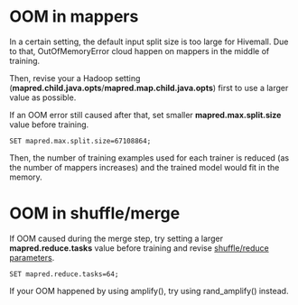 <!--
  Licensed to the Apache Software Foundation (ASF) under one
  or more contributor license agreements.  See the NOTICE file
  distributed with this work for additional information
  regarding copyright ownership.  The ASF licenses this file
  to you under the Apache License, Version 2.0 (the
  "License"); you may not use this file except in compliance
  with the License.  You may obtain a copy of the License at

    http://www.apache.org/licenses/LICENSE-2.0

  Unless required by applicable law or agreed to in writing,
  software distributed under the License is distributed on an
  "AS IS" BASIS, WITHOUT WARRANTIES OR CONDITIONS OF ANY
  KIND, either express or implied.  See the License for the
  specific language governing permissions and limitations
  under the License.
-->
        
# OOM in mappers

In a certain setting, the default input split size is too large for Hivemall. Due to that, OutOfMemoryError cloud happen on mappers in the middle of training.

Then, revise your a Hadoop setting (**mapred.child.java.opts**/**mapred.map.child.java.opts**) first to use a larger value as possible.

If an OOM error still caused after that, set smaller **mapred.max.split.size** value before training.
```
SET mapred.max.split.size=67108864;
```
Then, the number of training examples used for each trainer is reduced (as the number of mappers increases) and the trained model would fit in the memory.

# OOM in shuffle/merge

If OOM caused during the merge step, try setting a larger **mapred.reduce.tasks** value before training and revise [shuffle/reduce parameters](http://hadoop.apache.org/docs/r1.0.4/mapred_tutorial.html#Shuffle%2FReduce+Parameters).
```
SET mapred.reduce.tasks=64;
```

If your OOM happened by using amplify(), try using rand_amplify() instead.
